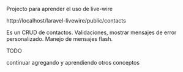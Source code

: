Projecto para aprender el uso de live-wire

http://localhost/laravel-livewire/public/contacts

Es un CRUD de contactos. Validaciones, mostrar mensajes de error personalizado. Manejo de mensajes flash.  

TODO

continuar agregando y aprendiendo otros conceptos